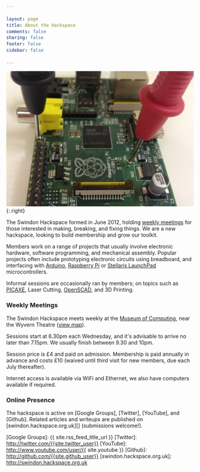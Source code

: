 ```yaml
---

layout: page
title: About the Hackspace
comments: false
sharing: false
footer: false
sidebar: false

---
```



![TestPi](testpi.jpg){:.right}

The Swindon Hackspace formed in June 2012, holding [weekly meetings](#weekly-meetings) for those interested in making, breaking, and fixing things.  We are a new hackspace, looking to build membership and grow our toolkit.

Members work on a range of projects that usually involve electronic hardware, software programming, and mechanical assembly.  Popular projects often include prototyping electronic circuits using breadboard, and interfacing with [Arduino], [Raspberry Pi] or [Stellaris LaunchPad] microcontrollers.

Informal sessions are occasionally ran by members; on topics such as [PICAXE], Laser Cutting, [OpenSCAD], and 3D Printing.

[PICAXE]: http://www.picaxe.com
[OpenSCAD]: http://www.openscad.org

[Arduino]: http://www.arduino.cc
[Raspberry Pi]: http://www.raspberrypi.org
[Stellaris LaunchPad]: http://www.ti.com/ww/en/launchpad/stellaris_head.html


### Weekly Meetings

The Swindon Hackspace meets weekly at the [Museum of Computing], near the Wyvern Theatre ([view map]).

Sessions start at 6.30pm each Wednesday, and it's advisable to arrive no later than 7.15pm.  We usually finish between 9.30 and 10pm.

Session price is &pound;4 and paid on admission.  Membership is paid annually in advance and costs &pound;10 (waived until third visit for new members, due each July thereafter).

Internet access is available via WiFi and Ethernet, we also have computers available if required.


### Online Presence

The hackspace is active on [Google Groups], [Twitter], [YouTube], and [Github].  Related articles and writeups are published on [swindon.hackspace.org.uk][] (submissions welcome!).

[Museum of Computing]: http://museumofcomputing.org.uk
[view map]: http://maps.google.co.uk/?q=The+Museum+Of+Computing&cid=1649343045243643722

[Google Groups]: {{ site.rss_feed_title_url }}
[Twitter]: http://twitter.com/{{site.twitter_user}}
[YouTube]: http://www.youtube.com/user/{{ site.youtube }}
[Github]: http://github.com/{{site.github_user}}
[swindon.hackspace.org.uk]: http://swindon.hackspace.org.uk
